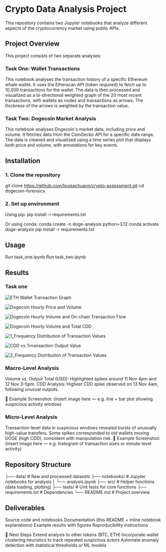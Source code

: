 # Crypto Data Analysis Project

This repository contains two Jupyter notebooks that analyze different aspects of the cryptocurrency market using public APIs.

## Project Overview

This project consists of two separate analyses:

### Task One: Wallet Transactions

This notebook analyses the transaction history of a specific Ethereum whale wallet. It uses the Etherscan API (token required) to fetch up to 10,000 transactions for the wallet. The data is then processed and visualized as a bi-directional weighted graph of the 20 most recent transactions, with wallets as nodes and transactions as arrows. The thickness of the arrows is weighted by the transaction value.

### Task Two: Dogecoin Market Analysis

This notebook analyses Dogecoin's market data, including price and volume. It fetches data from the CoinGecko API for a specific date range. The data is cleaned and visualized using a time series plot that displays both price and volume, with annotations for key events.


## Installation

### 1. Clone the repository
git clone https://github.com/louisechuayn/crypto-assessment.git
cd dogecoin-forensics

### 2. Set up environment
Using pip:
pip install -r requirements.txt

Or using conda:
conda create -n doge-analysis python=3.12
conda activate doge-analysis
pip install -r requirements.txt

## Usage
Run task_one.ipynb
Run task_two.ipynb

## Results


### Task one

![ETH Wallet Transaction Graph](images/image_1.png)

![Dogecoin Hourly Price and Volume](images/image_2.1.png)

![Dogecoin Hourly Volume and On-chain Transaction Flow](images/image_2.2.png)

![Dogecoin Hourly Volume and Total CDD](images/image_2.3.png)

![1_Frequency Distribution of Transaction Values](images/image_2.4.png)

![CDD vs Trnansaction Output Value](images/image_2.5.png)

![2_Frequency Distribution of Transaction Values](images/image_2.6.png)




### Macro-Level Analysis
Volume vs. Output Total (USD): Highlighted spikes around 11 Nov 4pm and 12 Nov 3–5pm.
CDD Analysis: Highest CDD spike observed on 13 Nov 4am, following unusual outputs.

📸 Example Screenshot:
(insert image here — e.g. line + bar plot showing suspicious activity window)

### Micro-Level Analysis
Transaction-level data in suspicious windows revealed bursts of unusually high-value transfers.
Some spikes corresponded to old wallets moving DOGE (high CDD), consistent with manipulation risk.
📸 Example Screenshot:
(insert image here — e.g. histogram of transaction sizes or minute-level activity)


## Repository Structure
├── data/               # Raw and processed datasets
├── notebooks/          # Jupyter notebooks for analysis
│   └── analysis.ipynb
├── src/                # Helper functions (data loading, plotting)
├── tests/              # Unit tests for core functions
├── requirements.txt    # Dependencies
└── README.md           # Project overview



## Deliverables
 Source code and notebooks
 Documentation (this README + inline notebook explanations)
 Example results with figures
 Reproducibility instructions


📌 Next Steps
Extend analysis to other tokens (BTC, ETH)
Incorporate wallet clustering heuristics to track repeated suspicious actors
Automate anomaly detection with statistical thresholds or ML models
